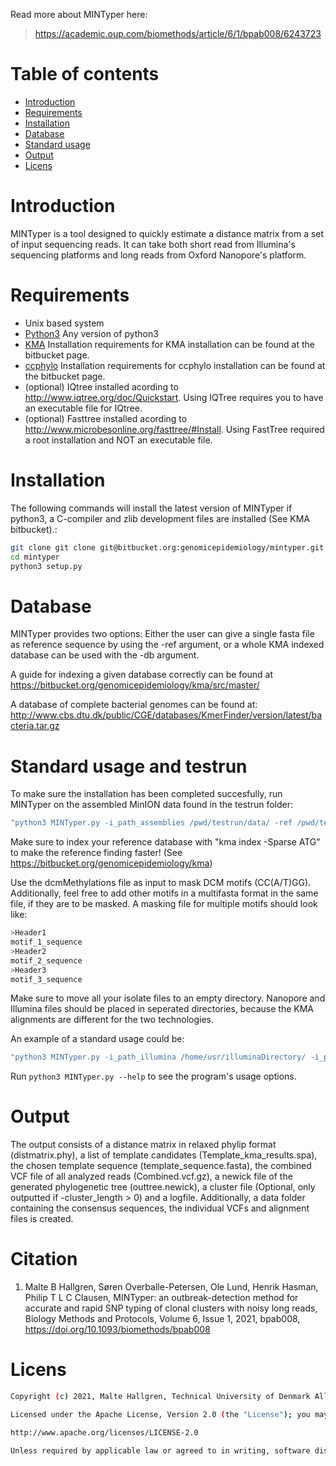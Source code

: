 Read more about MINTyper here:
> https://academic.oup.com/biomethods/article/6/1/bpab008/6243723

# Table of contents

* [Introduction](#introduction)
* [Requirements](#requirements)
* [Installation](#installation)
* [Database](#database)
* [Standard usage](#standard-options)
* [Output](#output)
* [Licens](#licens)
    
# Introduction
MINTyper is a tool designed to quickly estimate a distance matrix from a set of input sequencing reads. It can take both short read from Illumina's sequencing platforms and long reads from Oxford Nanopore's platform. 

# Requirements

* Unix based system
* [Python3](https://www.python.org/) Any version of python3
* [KMA](https://bitbucket.org/genomicepidemiology/kma) Installation requirements for KMA installation can be found at the bitbucket page.
* [ccphylo](https://bitbucket.org/genomicepidemiology/ccphylo/src/master/) Installation requirements for ccphylo installation can be found at the bitbucket page.
* (optional) IQtree installed acording to http://www.iqtree.org/doc/Quickstart. Using IQTree requires you to have an executable file for IQtree.
* (optional) Fasttree installed acording to http://www.microbesonline.org/fasttree/#Install. Using FastTree required a root installation and NOT an executable file.

# Installation
The following commands will install the latest version of MINTyper if python3, a C-compiler and zlib development files are installed (See KMA bitbucket).:

```bash
git clone git clone git@bitbucket.org:genomicepidemiology/mintyper.git
cd mintyper
python3 setup.py
```


# Database

MINTyper provides two options: Either the user can give a single fasta file as reference sequence by using the -ref argument, or a whole KMA indexed database can be used with the -db argument.

A guide for indexing a given database correctly can be found at https://bitbucket.org/genomicepidemiology/kma/src/master/

A database of complete bacterial genomes can be found at: http://www.cbs.dtu.dk/public/CGE/databases/KmerFinder/version/latest/bacteria.tar.gz 

# Standard usage and testrun

To make sure the installation has been completed succesfully, run MINTyper on the assembled MinION data found in the testrun folder:
```bash
"python3 MINTyper.py -i_path_assemblies /pwd/testrun/data/ -ref /pwd/testrun/template_sequence -o output"
```



Make sure to index your reference database with "kma index -Sparse ATG" to make the reference finding faster! (See https://bitbucket.org/genomicepidemiology/kma)

Use the dcmMethylations file as input to mask DCM motifs (CC(A/T)GG). Additionally, feel free to add other motifs in a multifasta format in the same file, if they are to be masked. A masking file for multiple motifs should look like:
```bash
>Header1
motif_1_sequence
>Header2
motif_2_sequence
>Header3
motif_3_sequence
```
Make sure to move all your isolate files to an empty directory. Nanopore and Illumina files should be placed in seperated directories, because the KMA alignments are different for the two technologies.

An example  of a standard usage could be:
```bash
"python3 MINTyper.py -i_path_illumina /home/usr/illuminaDirectory/ -i_path_nanopore /home/usr/NanoporeDirectory/ -masking_scheme /home/usr/currentDir/dcmFile -prune_distance 5 -db /home/user/databases/Bacteria.ATG -thread 6 -o output"
```

Run `python3 MINTyper.py --help` to see the program's usage options.

# Output

The output consists of a distance matrix in relaxed phylip format (distmatrix.phy), a list of template candidates (Template_kma_results.spa), the chosen template sequence (template_sequence.fasta), the combined VCF file of all analyzed reads (Combined.vcf.gz), a newick file of the generated phylogenetic tree (outtree.newick), a cluster file (Optional, only outputted if -cluster_length > 0) and a logfile. Additionally, a data folder containing the consensus sequences, the individual VCFs and alignment files is created. 

# Citation #
1. Malte B Hallgren, Søren Overballe-Petersen, Ole Lund, Henrik Hasman, Philip T L C Clausen, MINTyper: an outbreak-detection method for accurate and rapid SNP typing of clonal clusters with noisy long reads, Biology Methods and Protocols, Volume 6, Issue 1, 2021, bpab008, https://doi.org/10.1093/biomethods/bpab008

# Licens
```bash
Copyright (c) 2021, Malte Hallgren, Technical University of Denmark All rights reserved.

Licensed under the Apache License, Version 2.0 (the "License"); you may not use this file except in compliance with the License. You may obtain a copy of the License at

http://www.apache.org/licenses/LICENSE-2.0

Unless required by applicable law or agreed to in writing, software distributed under the License is distributed on an "AS IS" BASIS, WITHOUT WARRANTIES OR CONDITIONS OF ANY KIND, either express or implied. See the License for the specific language governing permissions and limitations under the License.
```